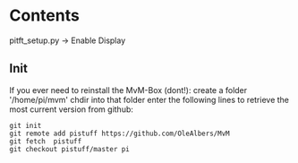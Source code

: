 # Contents
pitft_setup.py	-> Enable Display

## Init
If you ever need to reinstall the MvM-Box (dont!):
create a folder '/home/pi/mvm'
chdir into that folder
enter the following lines to retrieve the most current version from github:

```
git init
git remote add pistuff https://github.com/OleAlbers/MvM
git fetch  pistuff
git checkout pistuff/master pi
```